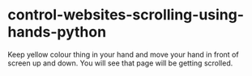 # control-websites-scrolling-using-hands-python
Keep yellow colour thing in your hand and move your hand in front of screen up and down. You will see that page will be getting scrolled.
